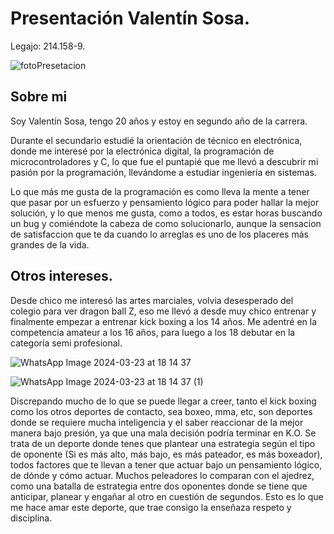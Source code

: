 # Presentación Valentín Sosa.
Legajo: 214.158-9.

![fotoPresetacion](https://github.com/pdepjm/2024-tp0-presentacion-Valentin-Sosa/assets/152668312/f7629f9a-f3ce-4b76-bb41-4cef70bb087d)

## Sobre mi

Soy Valentín Sosa, tengo 20 años y estoy en segundo año de la carrera.

Durante el secundario estudié la orientación de técnico en electrónica, donde me interesé por la electrónica digital, la programación de microcontroladores y C, lo que fue el puntapié que me llevó a descubrir mi pasión por la programación, llevándome a estudiar ingeniería en sistemas.

Lo que más me gusta de la programación es como lleva la mente a tener que pasar por un esfuerzo y pensamiento lógico para poder hallar la mejor solución, y lo que menos me gusta, como a todos, es estar horas buscando un bug y comiéndote la cabeza de como solucionarlo, aunque la sensacion de satisfaccion que te da cuando lo arreglas es uno de los placeres más grandes de la vida.

## Otros intereses.

Desde chico me interesó las artes marciales, volvia desesperado del colegio para ver dragon ball Z, eso me llevó a desde muy chico entrenar y finalmente empezar a entrenar kick boxing a los 14 años.
Me adentré en la competencia amateur a los 16 años, para luego a los 18 debutar en la categoría semi profesional.

![WhatsApp Image 2024-03-23 at 18 14 37](https://github.com/pdepjm/2024-tp0-presentacion-Valentin-Sosa/assets/152668312/b1950761-2904-40fa-b6f5-f45df99a3d01)

![WhatsApp Image 2024-03-23 at 18 14 37 (1)](https://github.com/pdepjm/2024-tp0-presentacion-Valentin-Sosa/assets/152668312/e8ff47d1-ba75-4fc3-9d83-11ede5a172f0)

Discrepando mucho de lo que se puede llegar a creer, tanto el kick boxing como los otros deportes de contacto, sea boxeo, mma, etc, son deportes donde se requiere mucha inteligencia y el saber reaccionar de la mejor manera bajo presión, ya que una mala decisión podría terminar en K.O. Se trata de un deporte donde tenes que plantear una estrategia según el tipo de oponente (Si es más alto, más bajo, es más pateador, es más boxeador), todos factores que te llevan a tener que actuar bajo un pensamiento lógico, de dónde y cómo actuar.
Muchos peleadores lo comparan con el ajedrez, como una batalla de estrategia entre dos oponentes donde se tiene que anticipar, planear y engañar al otro en cuestión de segundos.
Esto es lo que me hace amar este deporte, que trae consigo la enseñaza respeto y disciplina.

